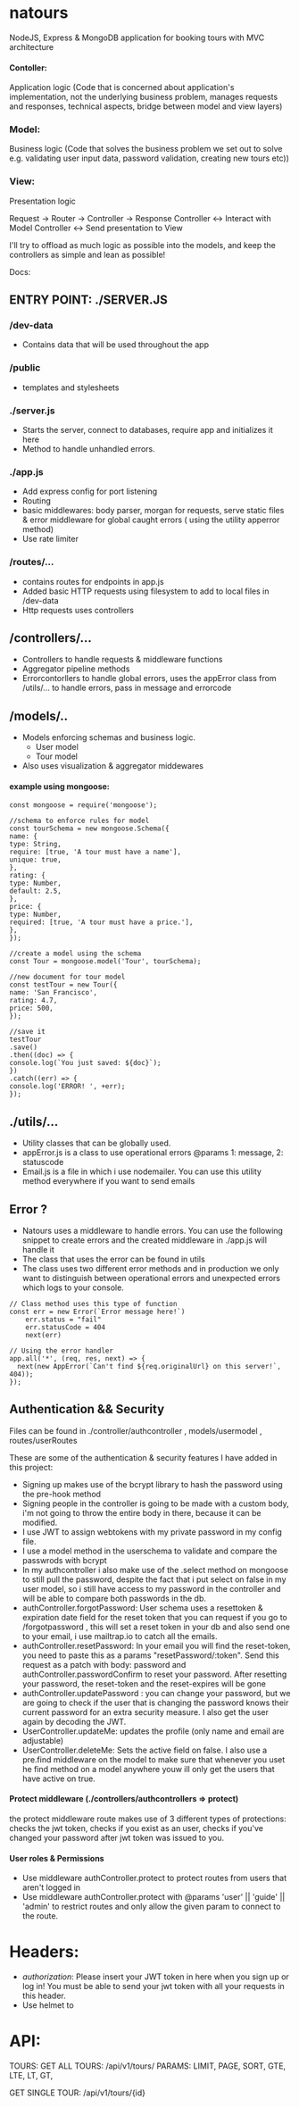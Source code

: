 # natours

NodeJS, Express & MongoDB application for booking tours with MVC architecture

#### Contoller:

Application logic (Code that is concerned about application's implementation, not the underlying business problem, manages requests and responses, technical aspects, bridge between model and view layers)

### Model:

Business logic (Code that solves the business problem we set out to solve e.g. validating user input data, password validation, creating new tours etc))

### View:

Presentation logic

Request -> Router -> Controller -> Response
Controller <-> Interact with Model
Controller <-> Send presentation to View

I'll try to offload as much logic as possible into the models, and keep the controllers as simple and lean as possible!

Docs:

## ENTRY POINT: ./SERVER.JS

### /dev-data

- Contains data that will be used throughout the app

### /public

- templates and stylesheets

### ./server.js

- Starts the server, connect to databases, require app and initializes it here
- Method to handle unhandled errors.

### ./app.js

- Add express config for port listening
- Routing
- basic middlewares: body parser, morgan for requests, serve static files & error middleware for global caught errors ( using the utility apperror method)
- Use rate limiter

### /routes/...

- contains routes for endpoints in app.js
- Added basic HTTP requests using filesystem to add to local files in /dev-data
- Http requests uses controllers

## /controllers/...

- Controllers to handle requests & middleware functions
- Aggregator pipeline methods
- Errorcontorllers to handle global errors, uses the appError class from /utils/... to handle errors, pass in message and errorcode

## /models/..

- Models enforcing schemas and business logic.
  - User model
  - Tour model
- Also uses visualization & aggregator middewares

#### example using mongoose:

```
const mongoose = require('mongoose');

//schema to enforce rules for model
const tourSchema = new mongoose.Schema({
name: {
type: String,
require: [true, 'A tour must have a name'],
unique: true,
},
rating: {
type: Number,
default: 2.5,
},
price: {
type: Number,
required: [true, 'A tour must have a price.'],
},
});

//create a model using the schema
const Tour = mongoose.model('Tour', tourSchema);

//new document for tour model
const testTour = new Tour({
name: 'San Francisco',
rating: 4.7,
price: 500,
});

//save it
testTour
.save()
.then((doc) => {
console.log(`You just saved: ${doc}`);
})
.catch((err) => {
console.log('ERROR! ', +err);
});
```

## ./utils/...

- Utility classes that can be globally used.
- appError.js is a class to use operational errors @params 1: message, 2: statuscode
- Email.js is a file in which i use nodemailer. You can use this utility method everywhere if you want to send emails

## Error ?

- Natours uses a middleware to handle errors. You can use the following snippet to create errors and the created middleware in ./app.js will handle it
- The class that uses the error can be found in utils
- The class uses two different error methods and in production we only want to distinguish between operational errors and unexpected errors which logs to your console.

```
// Class method uses this type of function
const err = new Error(`Error message here!`)
	err.status = "fail"
	err.statusCode = 404
	next(err)

// Using the error handler
app.all('*', (req, res, next) => {
  next(new AppError(`Can't find ${req.originalUrl} on this server!`, 404));
});
```

## Authentication && Security

Files can be found in ./controller/authcontroller , models/usermodel , routes/userRoutes

These are some of the authentication & security features I have added in this project:

- Signing up makes use of the bcrypt library to hash the password using the pre-hook method
- Signing people in the controller is going to be made with a custom body, i'm not going to throw the entire body in there, because it can be modified.
- I use JWT to assign webtokens with my private password in my config file.
- I use a model method in the userschema to validate and compare the passwrods with bcrypt
- In my authcontroller i also make use of the .select method on mongoose to still pull the password, despite the fact that i put select on false in my user model, so i still have access to my password in the controller and will be able to compare both passwords in the db.
- authController.forgotPassword: User schema uses a resettoken & expiration date field for the reset token that you can request if you go to /forgotpassword , this will set a reset token in your db and also send one to your email, i use mailtrap.io to catch all the emails.
- authController.resetPassword: In your email you will find the reset-token, you need to paste this as a params "resetPassword/:token". Send this request as a patch with body:
  password and authController.passwordConfirm to reset your password. After resetting your password, the reset-token and the reset-expires will be gone
- authController.updatePassword : you can change your password, but we are going to check if the user that is changing the password knows their current password for an extra security measure. I also get the user again by decoding the JWT.
- UserController.updateMe: updates the profile (only name and email are adjustable)
- UserController.deleteMe: Sets the active field on false. I also use a pre.find middleware on the model to make sure that whenever you uset he find method on a model anywhere youw ill only get the users that have active on true.

#### Protect middleware (./controllers/authcontrollers => protect)

the protect middleware route makes use of 3 different types of protections: checks the jwt token, checks if you exist as an user, checks if you've changed your password after jwt token was issued to you.

#### User roles & Permissions

- Use middleware authController.protect to protect routes from users that aren't logged in
- Use middleware authController.protect with @params 'user' || 'guide' || 'admin' to restrict routes and only allow the given param to connect to the route.

# Headers:

- _authorization_: Please insert your JWT token in here when you sign up or log in! You must be able to send your jwt token with all your requests in this header.
- Use helmet to

# API:

TOURS:
GET ALL TOURS: /api/v1/tours/
PARAMS: LIMIT, PAGE, SORT, GTE, LTE, LT, GT,

GET SINGLE TOUR: /api/v1/tours/{id}
